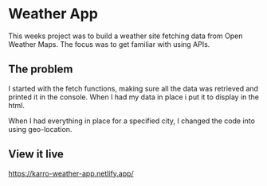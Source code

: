 # Weather App

This weeks project was to build a weather site fetching data from Open Weather Maps.
The focus was to get familiar with using APIs. 
## The problem
I started with the fetch functions, making sure all the data was retrieved and printed it in the console. When I had my data in place i put it to display in the html.

When I had everything in place for a specified city, I changed the code into using geo-location. 

## View it live
https://karro-weather-app.netlify.app/
